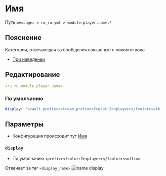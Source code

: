 # Имя
Путь `messages > ru_ru.yml > module.player.name.*`

## Пояснение
Категория, отвечающая за сообщения связанные с ником игрока
- [При наведении](/ru/messages/ru_ru/module/player/name/hover/)

## Редактирование
```yaml
<ru_ru.module.player.name>
```

### По умолчанию
```yaml
display: "<vault_prefix><stream_prefix><fcolor:2><player></fcolor><afk_suffix><vault_suffix>"
```

## Параметры

- Конфигурация происходит тут [Имя](/ru/config/module/player/name/)

### `display`
- По умолчанию `<prefix><fcolor:2><player></fcolor><suffix>`

Отвечает за тег `<display_name>`
![name display](/namedisplay.png)
